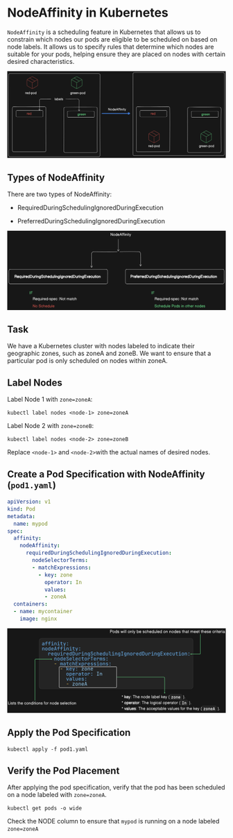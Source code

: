 # NodeAffinity in Kubernetes

`NodeAffinity` is a scheduling feature in Kubernetes that allows us to constrain which nodes our pods are eligible to be scheduled on based on node labels. It allows us to specify rules that determine which nodes are suitable for your pods, helping ensure they are placed on nodes with certain desired characteristics.

![NodeAffinity](./images/1.png)

## Types of NodeAffinity

There are two types of NodeAffinity:

- RequiredDuringSchedulingIgnoredDuringExecution

- PreferredDuringSchedulingIgnoredDuringExecution

![NodeAffinity](./images/2.png)

## Task

We have a Kubernetes cluster with nodes labeled to indicate their geographic zones, such as zoneA and zoneB. We want to ensure that a particular pod is only scheduled on nodes within zoneA.

## Label Nodes

Label Node 1 with `zone=zoneA`:

```
kubectl label nodes <node-1> zone=zoneA
```

Label Node 2 with `zone=zoneB`:

```
kubectl label nodes <node-2> zone=zoneB
```

Replace `<node-1>` and `<node-2>`with the actual names of desired nodes.


## Create a Pod Specification with NodeAffinity (`pod1.yaml`)

```yaml
apiVersion: v1
kind: Pod
metadata:
  name: mypod
spec:
  affinity:
    nodeAffinity:
      requiredDuringSchedulingIgnoredDuringExecution:
        nodeSelectorTerms:
        - matchExpressions:
          - key: zone
            operator: In
            values:
            - zoneA
  containers:
  - name: mycontainer
    image: nginx
```

![NodeAffinity](./images/3.png)

## Apply the Pod Specification

```
kubectl apply -f pod1.yaml
```

## Verify the Pod Placement

After applying the pod specification, verify that the pod has been scheduled on a node labeled with `zone=zoneA`.

```
kubectl get pods -o wide
```

Check the NODE column to ensure that `mypod` is running on a node labeled `zone=zoneA`

<!-- ![NodeAffinity](./images/3.png) -->